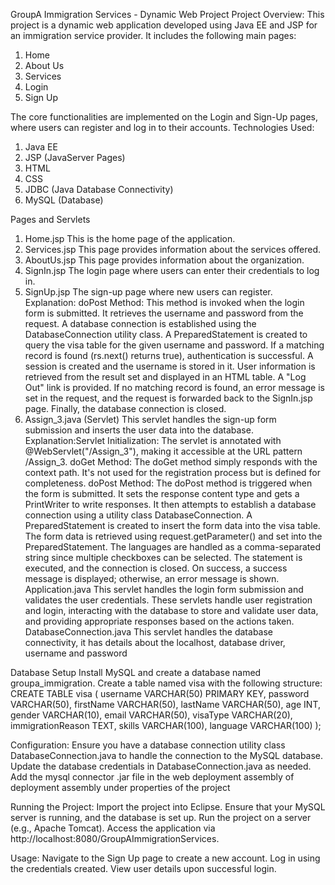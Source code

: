 GroupA Immigration Services - Dynamic Web Project
Project Overview:
This project is a dynamic web application developed using Java EE and JSP for an immigration service provider. It includes the following main pages:
1. 	Home
2. 	About Us
3. 	Services
4.  Login
5.	Sign Up
   
The core functionalities are implemented on the Login and Sign-Up pages, where users can register and log in to their accounts.
Technologies Used:
1.	Java EE
2.	JSP (JavaServer Pages)
3.	HTML
4.	CSS
5.	JDBC (Java Database Connectivity)
6.	MySQL (Database)

Pages and Servlets
1. Home.jsp
This is the home page of the application.
2. Services.jsp
This page provides information about the services offered.
3. AboutUs.jsp
This page provides information about the organization.
4. SignIn.jsp
The login page where users can enter their credentials to log in.
5. SignUp.jsp
The sign-up page where new users can register.
   Explanation:
doPost Method:
This method is invoked when the login form is submitted.
It retrieves the username and password from the request.
A database connection is established using the DatabaseConnection utility class.
A PreparedStatement is created to query the visa table for the given username and password.
If a matching record is found (rs.next() returns true), authentication is successful.
A session is created and the username is stored in it.
User information is retrieved from the result set and displayed in an HTML table.
A "Log Out" link is provided.
If no matching record is found, an error message is set in the request, and the request is forwarded back to the SignIn.jsp page.
Finally, the database connection is closed.
6. Assign_3.java (Servlet)
This servlet handles the sign-up form submission and inserts the user data into the database.
Explanation:Servlet Initialization:
The servlet is annotated with @WebServlet("/Assign_3"), making it accessible at the URL pattern /Assign_3.
doGet Method:
The doGet method simply responds with the context path. It's not used for the registration process but is defined for completeness.
doPost Method:
The doPost method is triggered when the form is submitted.
It sets the response content type and gets a PrintWriter to write responses.
It then attempts to establish a database connection using a utility class DatabaseConnection.
A PreparedStatement is created to insert the form data into the visa table.
The form data is retrieved using request.getParameter() and set into the PreparedStatement.
The languages are handled as a comma-separated string since multiple checkboxes can be selected.
The statement is executed, and the connection is closed.
On success, a success message is displayed; otherwise, an error message is shown.
Application.java
This servlet handles the login form submission and validates the user credentials.
These servlets handle user registration and login, interacting with the database to store and validate user data, and providing appropriate responses based on the actions taken.
DatabaseConnection.java
This servlet handles the database connectivity, it has details about the localhost, database driver, username and password

Database Setup
  	Install MySQL and create a database named groupa_immigration.
  	Create a table named visa with the following structure:
CREATE TABLE visa (
    username VARCHAR(50) PRIMARY KEY,
    password VARCHAR(50),
    firstName VARCHAR(50),
    lastName VARCHAR(50),
    age INT,
    gender VARCHAR(10),
    email VARCHAR(50),
    visaType VARCHAR(20),
    immigrationReason TEXT,
    skills VARCHAR(100),
    language VARCHAR(100)
);

Configuration:
    Ensure you have a database connection utility class DatabaseConnection.java to handle the connection to the MySQL database.
    Update the database credentials in DatabaseConnection.java as needed.
    Add the mysql connector .jar file in the web deployment assembly of deployment assembly under properties of the project
    
Running the Project:
    Import the project into Eclipse.
    Ensure that your MySQL server is running, and the database is set up.
    Run the project on a server (e.g., Apache Tomcat).
    Access the application via http://localhost:8080/GroupAImmigrationServices.
    
Usage:
    Navigate to the Sign Up page to create a new account.
    Log in using the credentials created.
    View user details upon successful login.
